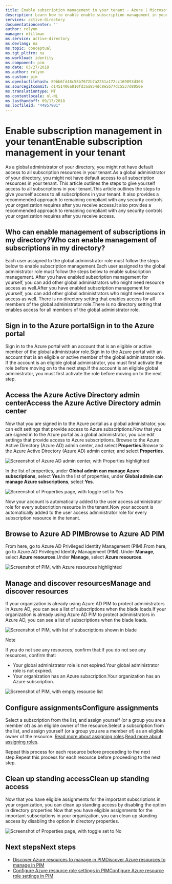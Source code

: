 ```yaml
---
title: Enable subscription management in your tenant - Azure | Microsoft Docs
description: Learn how to enable enable subscription management in your tenant when using Azure AD Privileged Identity Management (PIM).
services: active-directory
documentationcenter: ''
author: rolyon
manager: mtillman
ms.service: active-directory
ms.devlang: na
ms.topic: conceptual
ms.tgt_pltfrm: na
ms.workload: identity
ms.component: pim
ms.date: 03/27/2018
ms.author: rolyon
ms.custom: pim
ms.openlocfilehash: 89bb6fd48c58b7672b7a2251a172cc169093d368
ms.sourcegitcommit: d1451406a010fd3aa854dc8e5b77dc5537d8050e
ms.translationtype: MT
ms.contentlocale: nl-NL
ms.lasthandoff: 09/13/2018
ms.locfileid: "44857901"
---
```

# <a name="enable-subscription-management-in-your-tenant"></a><span data-ttu-id="85233-103">Enable subscription management in your tenant</span><span class="sxs-lookup"><span data-stu-id="85233-103">Enable subscription management in your tenant</span></span>

<span data-ttu-id="85233-104">As a global administrator of your directory, you might not have default access to all subscription resources in your tenant.</span><span class="sxs-lookup"><span data-stu-id="85233-104">As a global administrator of your directory, you might not have default access to all subscription resources in your tenant.</span></span> <span data-ttu-id="85233-105">This article outlines the steps to give yourself access to all subscriptions in your tenant.</span><span class="sxs-lookup"><span data-stu-id="85233-105">This article outlines the steps to give yourself access to all subscriptions in your tenant.</span></span> <span data-ttu-id="85233-106">It also provides a recommended approach to remaining compliant with any security controls your organization requires after you receive access.</span><span class="sxs-lookup"><span data-stu-id="85233-106">It also provides a recommended approach to remaining compliant with any security controls your organization requires after you receive access.</span></span>

## <a name="who-can-enable-management-of-subscriptions-in-my-directory"></a><span data-ttu-id="85233-107">Who can enable management of subscriptions in my directory?</span><span class="sxs-lookup"><span data-stu-id="85233-107">Who can enable management of subscriptions in my directory?</span></span>

<span data-ttu-id="85233-108">Each user assigned to the global administrator role must follow the steps below to enable subscription management.</span><span class="sxs-lookup"><span data-stu-id="85233-108">Each user assigned to the global administrator role must follow the steps below to enable subscription management.</span></span> <span data-ttu-id="85233-109">After you have enabled subscription management for yourself, you can add other global administrators who might need resource access as well.</span><span class="sxs-lookup"><span data-stu-id="85233-109">After you have enabled subscription management for yourself, you can add other global administrators who might need resource access as well.</span></span> <span data-ttu-id="85233-110">There is no directory setting that enables access for all members of the global administrator role.</span><span class="sxs-lookup"><span data-stu-id="85233-110">There is no directory setting that enables access for all members of the global administrator role.</span></span>

## <a name="sign-in-to-the-azure-portal"></a><span data-ttu-id="85233-111">Sign in to the Azure portal</span><span class="sxs-lookup"><span data-stu-id="85233-111">Sign in to the Azure portal</span></span>

<span data-ttu-id="85233-112">Sign in to the Azure portal with an account that is an eligible or active member of the global administrator role.</span><span class="sxs-lookup"><span data-stu-id="85233-112">Sign in to the Azure portal with an account that is an eligible or active member of the global administrator role.</span></span> <span data-ttu-id="85233-113">If the account is an eligible global administrator, you must first activate the role before moving on to the next step.</span><span class="sxs-lookup"><span data-stu-id="85233-113">If the account is an eligible global administrator, you must first activate the role before moving on to the next step.</span></span>

## <a name="access-the-azure-active-directory-admin-center"></a><span data-ttu-id="85233-114">Access the Azure Active Directory admin center</span><span class="sxs-lookup"><span data-stu-id="85233-114">Access the Azure Active Directory admin center</span></span>

<span data-ttu-id="85233-115">Now that you are signed in to the Azure portal as a global administrator, you can edit settings that provide access to Azure subscriptions.</span><span class="sxs-lookup"><span data-stu-id="85233-115">Now that you are signed in to the Azure portal as a global administrator, you can edit settings that provide access to Azure subscriptions.</span></span> <span data-ttu-id="85233-116">Browse to the Azure Active Directory (Azure AD) admin center, and select **Properties**.</span><span class="sxs-lookup"><span data-stu-id="85233-116">Browse to the Azure Active Directory (Azure AD) admin center, and select **Properties**.</span></span>

![Screenshot of Azure AD admin center, with Properties highlighted](media/azure-pim-resource-rbac/aad_properties.png)

<span data-ttu-id="85233-118">In the list of properties, under **Global admin can manage Azure subscriptions**, select **Yes**.</span><span class="sxs-lookup"><span data-stu-id="85233-118">In the list of properties, under **Global admin can manage Azure subscriptions**, select **Yes**.</span></span>

![Screenshot of Properties page, with toggle set to Yes](media/azure-pim-resource-rbac/aad_properties_save.png)

<span data-ttu-id="85233-120">Now your account is automatically added to the user access administrator role for every subscription resource in the tenant.</span><span class="sxs-lookup"><span data-stu-id="85233-120">Now your account is automatically added to the user access administrator role for every subscription resource in the tenant.</span></span>

## <a name="browse-to-azure-ad-pim"></a><span data-ttu-id="85233-121">Browse to Azure AD PIM</span><span class="sxs-lookup"><span data-stu-id="85233-121">Browse to Azure AD PIM</span></span>

 <span data-ttu-id="85233-122">From here, go to Azure AD Privileged Identity Management (PIM).</span><span class="sxs-lookup"><span data-stu-id="85233-122">From here, go to Azure AD Privileged Identity Management (PIM).</span></span> <span data-ttu-id="85233-123">Under **Manage**, select **Azure resources**.</span><span class="sxs-lookup"><span data-stu-id="85233-123">Under **Manage**, select **Azure resources**.</span></span>

![Screenshot of PIM, with Azure resources highlighted](media/azure-pim-resource-rbac/aadpim_manage_azure_resources.png)

## <a name="manage-and-discover-resources"></a><span data-ttu-id="85233-125">Manage and discover resources</span><span class="sxs-lookup"><span data-stu-id="85233-125">Manage and discover resources</span></span>

<span data-ttu-id="85233-126">If your organization is already using Azure AD PIM to protect administrators in Azure AD, you can see a list of subscriptions when the blade loads.</span><span class="sxs-lookup"><span data-stu-id="85233-126">If your organization is already using Azure AD PIM to protect administrators in Azure AD, you can see a list of subscriptions when the blade loads.</span></span>

![Screenshot of PIM, with list of subscriptions shown in blade](media/azure-pim-resource-rbac/aadpim_manage_azure_resource_some_there.png)

> [!NOTE]
> <span data-ttu-id="85233-128">If you do not see any resources, confirm that:</span><span class="sxs-lookup"><span data-stu-id="85233-128">If you do not see any resources, confirm that:</span></span>
>- <span data-ttu-id="85233-129">Your global administrator role is not expired.</span><span class="sxs-lookup"><span data-stu-id="85233-129">Your global administrator role is not expired.</span></span> 
>- <span data-ttu-id="85233-130">Your organization has an Azure subscription.</span><span class="sxs-lookup"><span data-stu-id="85233-130">Your organization has an Azure subscription.</span></span>

![Screenshot of PIM, with empty resource list](media/azure-pim-resource-rbac/aadpim_rbac_empty_resource_list.png)

## <a name="configure-assignments"></a><span data-ttu-id="85233-132">Configure assignments</span><span class="sxs-lookup"><span data-stu-id="85233-132">Configure assignments</span></span>

<span data-ttu-id="85233-133">Select a subscription from the list, and assign yourself (or a group you are a member of) as an eligible owner of the resource.</span><span class="sxs-lookup"><span data-stu-id="85233-133">Select a subscription from the list, and assign yourself (or a group you are a member of) as an eligible owner of the resource.</span></span> 
<span data-ttu-id="85233-134">[Read more about assigning roles](pim-resource-roles-assign-roles.md).</span><span class="sxs-lookup"><span data-stu-id="85233-134">[Read more about assigning roles](pim-resource-roles-assign-roles.md).</span></span>

<span data-ttu-id="85233-135">Repeat this process for each resource before proceeding to the next step.</span><span class="sxs-lookup"><span data-stu-id="85233-135">Repeat this process for each resource before proceeding to the next step.</span></span>

## <a name="clean-up-standing-access"></a><span data-ttu-id="85233-136">Clean up standing access</span><span class="sxs-lookup"><span data-stu-id="85233-136">Clean up standing access</span></span>

<span data-ttu-id="85233-137">Now that you have eligible assignments for the important subscriptions in your organization, you can clean up standing access by disabling the option in directory properties.</span><span class="sxs-lookup"><span data-stu-id="85233-137">Now that you have eligible assignments for the important subscriptions in your organization, you can clean up standing access by disabling the option in directory properties.</span></span>

![Screenshot of Properties page, with toggle set to No](media/azure-pim-resource-rbac/aad_properties_no.png)

## <a name="next-steps"></a><span data-ttu-id="85233-139">Next steps</span><span class="sxs-lookup"><span data-stu-id="85233-139">Next steps</span></span>

- [<span data-ttu-id="85233-140">Discover Azure resources to manage in PIM</span><span class="sxs-lookup"><span data-stu-id="85233-140">Discover Azure resources to manage in PIM</span></span>](pim-resource-roles-discover-resources.md)
- [<span data-ttu-id="85233-141">Configure Azure resource role settings in PIM</span><span class="sxs-lookup"><span data-stu-id="85233-141">Configure Azure resource role settings in PIM</span></span>](pim-resource-roles-configure-role-settings.md)
